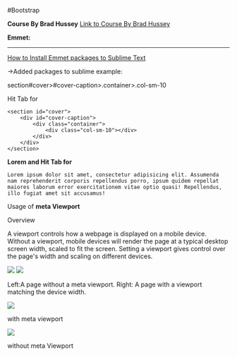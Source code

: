 #Bootstrap

<b>Course By Brad Hussey</b>
<a href="https://www.youtube.com/watch?v=a4tbhwMGSPQ&index=4&list=PLUoqTnNH-2XyNhhLuYrrmrmV46jVw6RHF"> Link to Course By Brad Hussey</a>

<b>Emmet:</b>
***
<a href="https://www.youtube.com/watch?v=BjLOTepfmEI"> How to Install Emmet packages to Sublime Text</a>

->Added packages to sublime 
example:

section#cover>#cover-caption>.container>.col-sm-10

Hit Tab for 
~~~
<section id="cover">
	<div id="cover-caption">
		<div class="container">
			<div class="col-sm-10"></div>
		</div>
	</div>
</section>
~~~

<b>Lorem and Hit Tab for </b>

~~~
Lorem ipsum dolor sit amet, consectetur adipisicing elit. Assumenda nam reprehenderit corporis repellendus porro, ipsum quidem repellat maiores laborum error exercitationem vitae optio quasi! Repellendus, illo fugiat amet sit accusamus!
~~~

Usage of <b> meta Viewport </b>

Overview

A viewport controls how a webpage is displayed on a mobile device. Without a viewport, mobile devices will render the page at a typical desktop screen width, scaled to fit the screen. Setting a viewport gives control over the page's width and scaling on different devices.

<img src="https://developers.google.com/speed/docs/insights/images/viewport/iphone_no_viewport.jpg">
<img src="https://developers.google.com/speed/docs/insights/images/viewport/iphone_viewport.jpg">

Left:A page without a meta viewport. Right: A page with a viewport matching the device width.

<img src="http://res.cloudinary.com/duqwfkttw/image/upload/c_scale,h_297,w_156/v1497648671/Screen_Shot_2017-06-16_at_2.27.29_PM_slmqtl.png">

with meta viewport

<img src="http://res.cloudinary.com/duqwfkttw/image/upload/c_scale,h_297,w_156/v1495416674/Screen_Shot_2017-05-21_at_8.22.31_PM_jcgjlw.png">

without meta Viewport
